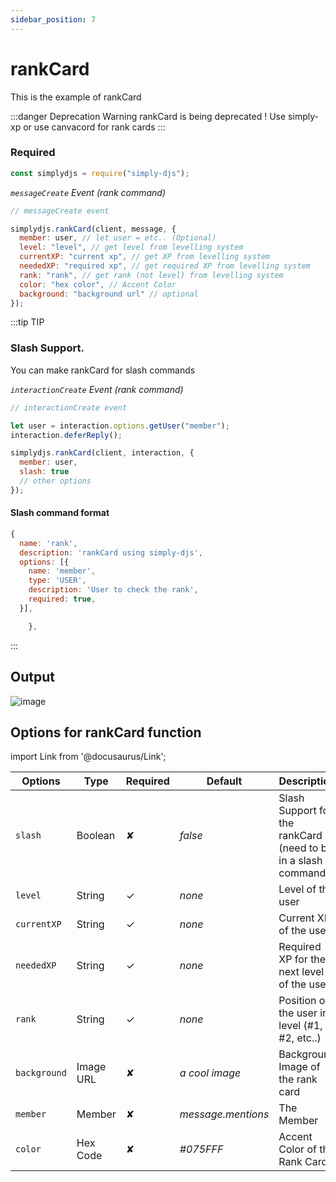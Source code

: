 ```yaml
---
sidebar_position: 7
---
```


# rankCard

This is the example of rankCard

:::danger Deprecation Warning
rankCard is being deprecated ! Use simply-xp or use canvacord for rank cards
:::

### Required

```js
const simplydjs = require("simply-djs");
```

_`messageCreate` Event (rank command)_

```js
// messageCreate event

simplydjs.rankCard(client, message, {
  member: user, // let user = etc.. (Optional)
  level: "level", // get level from levelling system
  currentXP: "current xp", // get XP from levelling system
  neededXP: "required xp", // get required XP from levelling system
  rank: "rank", // get rank (not level) from levelling system
  color: "hex color", // Accent Color
  background: "background url" // optional
});
```

:::tip TIP

### Slash Support.

You can make rankCard for slash commands

_`interactionCreate` Event (rank command)_

```js
// interactionCreate event

let user = interaction.options.getUser("member");
interaction.deferReply();

simplydjs.rankCard(client, interaction, {
  member: user,
  slash: true
  // other options
});
```

#### Slash command format

```js
{
  name: 'rank',
  description: 'rankCard using simply-djs',
  options: [{
    name: 'member',
    type: 'USER',
    description: 'User to check the rank',
    required: true,
  }],

    },
```

:::

## Output

![image](https://user-images.githubusercontent.com/71836991/130052090-cde97bff-7d6d-4ca0-a4dc-71b97ed052af.png)

## Options for rankCard function

import Link from '@docusaurus/Link';

| Options      | Type                                                                                                                | Required | Default            | Description                                                    |
| ------------ | ------------------------------------------------------------------------------------------------------------------- | -------- | ------------------ | -------------------------------------------------------------- |
| `slash`      | <Link to="https://developer.mozilla.org/en-US/docs/Web/JavaScript/Reference/Global_Objects/Boolean">Boolean</Link>  | ✘        | _false_            | Slash Support for the rankCard (need to be in a slash command) |
| `level`      | <Link to="https://developer.mozilla.org/en-US/docs/Web/JavaScript/Reference/Global_Objects/String">String</Link>    | ✓        | _none_             | Level of the user                                              |
| `currentXP`  | <Link to="https://developer.mozilla.org/en-US/docs/Web/JavaScript/Reference/Global_Objects/String">String</Link>    | ✓        | _none_             | Current XP of the user                                         |
| `neededXP`   | <Link to="https://developer.mozilla.org/en-US/docs/Web/JavaScript/Reference/Global_Objects/String">String</Link>    | ✓        | _none_             | Required XP for the next level of the user                     |
| `rank`       | <Link to="https://developer.mozilla.org/en-US/docs/Web/JavaScript/Reference/Global_Objects/String">String</Link>    | ✓        | _none_             | Position of the user in level (#1, #2, etc..)                  |
| `background` | <Link to="https://developer.mozilla.org/en-US/docs/Web/JavaScript/Reference/Global_Objects/String">Image URL</Link> | ✘        | _a cool image_     | Background Image of the rank card                              |
| `member`     | <Link to="https://discord.js.org/#/docs/main/stable/class/GuildMember">Member</Link>                                | ✘        | _message.mentions_ | The Member                                                     |
| `color`      | <Link to="https://developer.mozilla.org/en-US/docs/Web/JavaScript/Reference/Global_Objects/String">Hex Code</Link>  | ✘        | _#075FFF_          | Accent Color of the Rank Card                                  |
